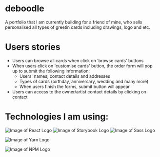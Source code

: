 # deboodle
A portfolio that I am currently building for a friend of mine, who sells personalised all types of greetin cards including drawings, logo and etc.

# Users stories
- Users can browse all cards when click on 'browse cards' buttons
- When users click on 'customise cards' button, the order form will pop up to submit the following information:
  - Users' names, contact details and addresses
  - Types of cards (birthday, anniversary, wedding and many more)
  - When users finish the forms, submit button will appear
 - Users can access to the owner/artist contact details by clicking on contact

# Technologies I am using:
![Image of React Logo](https://www.import.io/wp-content/uploads/2017/10/React-logo.png)
![Image of Storybook Logo](https://miro.medium.com/max/1200/1*I1bJuD1D5G2FvWP5IVyyFQ.png)
![Image of Sass Logo](https://blog.alexdevero.com/wp-content/uploads/2015/03/sass-logo.jpg)

![Image of Yarn Logo](https://miro.medium.com/max/9350/1*BCPTI5sT2C9JH76__X2WUg.png)

![Image of NPM Logo](https://www.agnosticdev.com/sites/default/files/2016-01/npm-logo_1.png)
